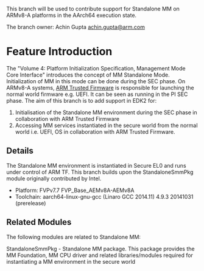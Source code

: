 This branch will be used to contribute support for Standalone MM on ARMv8-A platforms in the AArch64 execution state.

The branch owner: Achin Gupta <achin.gupta@arm.com>

# Feature Introduction
The "Volume 4: Platform Initialization Specification, Management Mode Core
Interface" introduces the concept of MM Standalone Mode. Initialization of MM in
this mode can be done during the SEC phase. On ARMv8-A systems, [ARM Trusted
Firmware](https://github.com/ARM-software/arm-trusted-firmware) is responsible
for launching the normal world firmware e.g. UEFI. It can be seen as running in
the PI SEC phase. The aim of this branch is to add support in EDK2 for:

1. Initialisation of the Standalone MM environment during the SEC phase in
   collaboration with ARM Trusted Firmware
2. Accessing MM services instantiated in the secure world from the normal world
   i.e. UEFI, OS in collaboration with ARM Trusted Firmware.

## Details
The Standalone MM environment is instantiated in Secure EL0 and runs under
control of ARM TF. This branch builds upon the StandaloneSmmPkg module
originally contributed by Intel.

* Platform: FVPv7.7 FVP_Base_AEMv8A-AEMv8A
* Toolchain: aarch64-linux-gnu-gcc (Linaro GCC 2014.11) 4.9.3 20141031 (prerelease)

####

## Related Modules
The following modules are related to Standalone MM:

StandaloneSmmPkg - Standalone MM package. This package provides the MM Foundation, MM CPU driver and related libraries/modules required for instantiating a MM environment in the secure world
